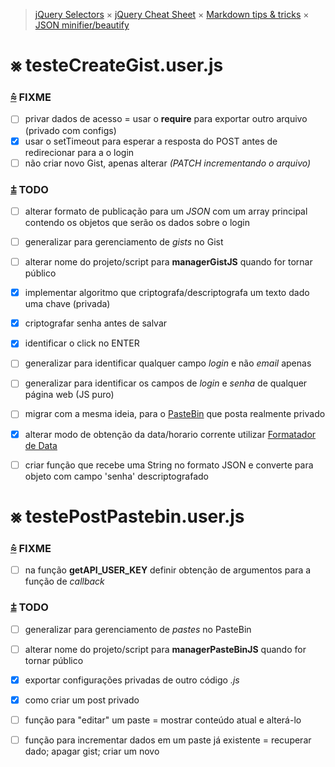> [jQuery Selectors](https://www.w3.org/TR/CSS2/selector.html#matching-attrs) ×
> [jQuery Cheat Sheet](https://oscarotero.com/jquery/) ×
> [Markdown tips & tricks](https://daringfireball.net/projects/markdown/syntax) ×
> [JSON minifier/beautify](http://codebeautify.org/jsonviewer)


⨳ testeCreateGist.user.js
==========================

### [⩯][CREATEGIST] FIXME
- [ ]	privar dados de acesso = usar o **require** para exportar outro arquivo (privado com configs)
- [x]	usar o setTimeout para esperar a resposta do POST antes de redirecionar para a o login <!-- http://stackoverflow.com/questions/5100726/js-jquery-form-submit-delay -->
- [ ]	não criar novo Gist, apenas alterar _(PATCH incrementando o arquivo)_

### [⩲][CREATEGIST] TODO
- [ ]	alterar formato de publicação para um _JSON_ com um array principal contendo os objetos que serão os dados sobre o login
- [ ]	generalizar para gerenciamento de _gists_ no Gist
- [ ]	alterar nome do projeto/script para **managerGistJS** quando for tornar público
- [x]	implementar algoritmo que criptografa/descriptografa um texto dado uma chave (privada)
- [x]	criptografar senha antes de salvar
- [x]	identificar o click no ENTER
- [ ]	generalizar para identificar qualquer campo _login_ e não _email_ apenas
- [ ]	generalizar para identificar os campos de _login_ e _senha_ de qualquer página web (JS puro)
- [ ]	migrar com a mesma ideia, para o [PasteBin](http://pastebin.com/api) que posta realmente privado
- [x]	alterar modo de obtenção da data/horario corrente utilizar [Formatador de Data](http://jsfromhell.com/geral/date-format)
- [ ]	criar função que recebe uma String no formato JSON e converte para objeto com campo 'senha' descriptografado


⨳ testePostPastebin.user.js
============================

### [⩯][POSTPASTEBIN] FIXME
- [ ]	na função **getAPI_USER_KEY** definir obtenção de argumentos para a função de _callback_

### [⩲][POSTPASTEBIN] TODO
- [ ]	generalizar para gerenciamento de _pastes_ no PasteBin
- [ ]	alterar nome do projeto/script para **managerPasteBinJS** quando for tornar público
- [x]	exportar configurações privadas de outro código _.js_
- [x]	como criar um post privado
- [ ]	função para "editar" um paste = mostrar conteúdo atual e alterá-lo
- [ ]	função para incrementar dados em um paste já existente = recuperar dado; apagar gist; criar um novo





[CREATEGIST]: https://raw.githubusercontent.com/micalevisk/GM_scripts/master/testeCreateGist/issues.log.md "issues testeCreateGist"
[POSTPASTEBIN]: https://raw.githubusercontent.com/micalevisk/GM_scripts/master/testePostPastebin/issues.log.md "issues testePostPastebin"

<!-- https://www.branah.com/braille-translator -->
